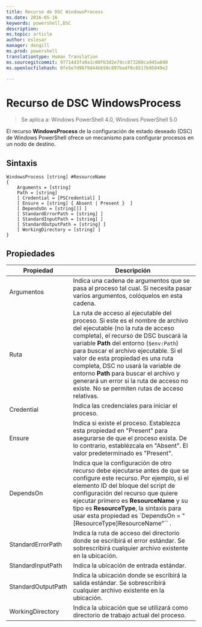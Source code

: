 ```yaml
---
title: Recurso de DSC WindowsProcess
ms.date: 2016-05-16
keywords: powershell,DSC
description: 
ms.topic: article
author: eslesar
manager: dongill
ms.prod: powershell
translationtype: Human Translation
ms.sourcegitcommit: 97714d3fa9a1c00fb3d2e79cc873280ca945a840
ms.openlocfilehash: 0fe5e7d9679d44bb50c897badf8c6517b95049e2

---
```


# Recurso de DSC WindowsProcess

> Se aplica a: Windows PowerShell 4.0, Windows PowerShell 5.0

El recurso **WindowsProcess** de la configuración de estado deseado (DSC) de Windows PowerShell ofrece un mecanismo para configurar procesos en un nodo de destino.

## Sintaxis

```
WindowsProcess [string] #ResourceName
{
    Arguments = [string]
    Path = [string]
    [ Credential = [PSCredential] ]
    [ Ensure = [string] { Absent | Present }  ]
    [ DependsOn = [string[]] ]
    [ StandardErrorPath = [string] ]
    [ StandardInputPath = [string] ]
    [ StandardOutputPath = [string] ]
    [ WorkingDirectory = [string] ]
}
```

## Propiedades
|  Propiedad  |  Descripción   | 
|---|---| 
| Argumentos| Indica una cadena de argumentos que se pasa al proceso tal cual. Si necesita pasar varios argumentos, colóquelos en esta cadena.| 
| Ruta| La ruta de acceso al ejecutable del proceso. Si este es el nombre de archivo del ejecutable (no la ruta de acceso completa), el recurso de DSC buscará la variable **Path** del entorno (`$env:Path`) para buscar el archivo ejecutable. Si el valor de esta propiedad es una ruta completa, DSC no usará la variable de entorno **Path** para buscar el archivo y generará un error si la ruta de acceso no existe. No se permiten rutas de acceso relativas.| 
| Credential| Indica las credenciales para iniciar el proceso.| 
| Ensure| Indica si existe el proceso. Establezca esta propiedad en "Present" para asegurarse de que el proceso exista. De lo contrario, establézcala en "Absent". El valor predeterminado es "Present".| 
| DependsOn | Indica que la configuración de otro recurso debe ejecutarse antes de que se configure este recurso. Por ejemplo, si el elemento ID del bloque del script de configuración del recurso que quiere ejecutar primero es __ResourceName__ y su tipo es __ResourceType__, la sintaxis para usar esta propiedad es `DependsOn = "[ResourceType]ResourceName"`` .| 
| StandardErrorPath| Indica la ruta de acceso del directorio donde se escribirá el error estándar. Se sobrescribirá cualquier archivo existente en la ubicación.| 
| StandardInputPath| Indica la ubicación de entrada estándar.| 
| StandardOutputPath| Indica la ubicación donde se escribirá la salida estándar. Se sobrescribirá cualquier archivo existente en la ubicación.| 
| WorkingDirectory| Indica la ubicación que se utilizará como directorio de trabajo actual del proceso.| 




<!--HONumber=Aug16_HO3-->


